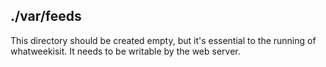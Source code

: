 ./var/feeds
-----------

This directory should be created empty, but it's essential to the
running of whatweekisit. It needs to be writable by the web server.
